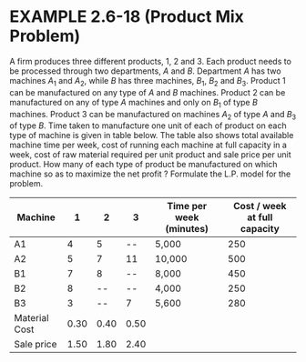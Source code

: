 # EXAMPLE  2.6-18  (Product  Mix  Problem) 

A firm produces  three  different products,  1,  2  and 3.  Each product needs  to  be processed through  two  departments,  $A$ and $B$.  Department $A$  has  two  machines $A_1$  and $A_2$,  while $B$ has  three machines,  $B_1$,  $B_2$  and $B_3$.  Product  1  can  be  manufactured  on  any  type  of  $A$  and $B$ machines. Product 2  can  be  manufactured  on  any  of  type  $A$  machines  and only  on  $B_1$   of  type  $B$  machines. Product  3  can  be  manufactured  on  machines  $A_2$  of  type  $A$  and  $B_3$  of  type  $B$.  Time  taken  to manufacture  one  unit of  each  of  product  on  each  type  of  machine  is  given  in  table  below.  The table  also  shows  total  available  machine  time per  week,  cost  of  running  each  machine  at full capacity  in  a  week,  cost  of  raw  material  required per  unit product  and  sale  price  per  unit product.  How  many  of  each  type  of  product  be  manufactured  on  which  machine  so  as  to maximize  the  net profit  ?  Formulate  the  L.P.  model for  the problem. 



Machine| 1 | 2 | 3 | Time per week (minutes)| Cost / week at full capacity
-----| ----- | ----- | ----- | -----| -----
A1|4|5|--|5,000|250
A2|5|7|11|10,000|500
B1|7|8|--|8,000|450
B2|8|--|--|4,000|250
B3|3|--|7|5,600|280
Material Cost | 0.30 | 0.40 | 0.50
Sale price | 1.50 | 1.80 | 2.40
